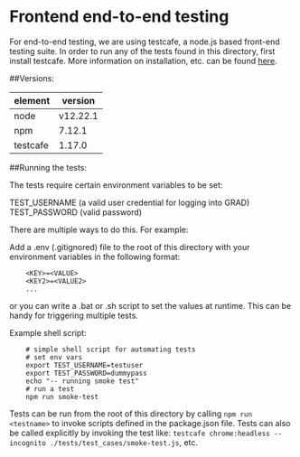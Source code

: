 # Frontend end-to-end testing

For end-to-end testing, we are using testcafe, a node.js based front-end testing suite. In order to run 
any of the tests found in this directory, first install testcafe. More information on installation, etc.
can be found [here](https://testcafe.io/documentation/402635/getting-started).

##Versions:

|element     |version     |
|------------|------------|
|node        |v12.22.1    |
|npm         |7.12.1      |
|testcafe    |1.17.0     |

##Running the tests:

The tests require certain environment variables to be set:

TEST_USERNAME (a valid user credential for logging into GRAD)
TEST_PASSWORD (valid password)

There are multiple ways to do this. For example:

Add a .env (.gitignored) file to the root of this directory with your environment variables in the following format:

```
    <KEY>=<VALUE>
    <KEY2>=<VALUE2>
    ...
```

or you can write a .bat or .sh script to set the values at runtime. This can be handy for triggering multiple tests.

Example shell script:

```
    # simple shell script for automating tests
    # set env vars
    export TEST_USERNAME=testuser
    export TEST_PASSWORD=dummypass
    echo "-- running smoke test"
    # run a test
    npm run smoke-test
```

Tests can be run from the root of this directory by calling `npm run <testname>` to invoke scripts defined in the package.json file. Tests can also be called explicitly by invoking the test like: `testcafe chrome:headless --incognito ./tests/test_cases/smoke-test.js`, etc.
